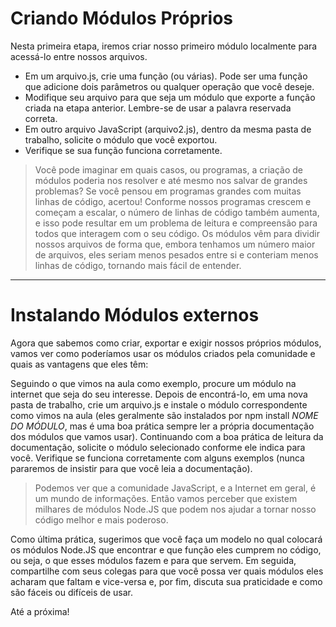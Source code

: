 # Criando Módulos Próprios
Nesta primeira etapa, iremos criar nosso primeiro módulo localmente para acessá-lo entre nossos arquivos.

* Em um arquivo.js, crie uma função (ou várias). Pode ser uma função que adicione dois parâmetros ou qualquer operação que você deseje.
* Modifique seu arquivo para que seja um módulo que exporte a função criada na etapa anterior. Lembre-se de usar a palavra reservada correta.
* Em outro arquivo JavaScript (arquivo2.js), dentro da mesma pasta de trabalho, solicite o módulo que você exportou.
* Verifique se sua função funciona corretamente.

> Você pode imaginar em quais casos, ou programas, a criação de módulos poderia nos resolver e até mesmo nos salvar de grandes problemas?
> Se você pensou em programas grandes com muitas linhas de código, acertou! Conforme nossos programas crescem e começam a escalar, o número de linhas de código também aumenta, e isso pode resultar em um problema de leitura e compreensão para todos que interagem com o seu código. Os módulos vêm para dividir nossos arquivos de forma que, embora tenhamos um número maior de arquivos, eles seriam menos pesados ​​entre si e conteriam menos linhas de código, tornando mais fácil de entender.

---

# Instalando Módulos externos

Agora que sabemos como criar, exportar e exigir nossos próprios módulos, vamos ver como poderíamos usar os módulos criados pela comunidade e quais as vantagens que eles têm:

Seguindo o que vimos na aula como exemplo, procure um módulo na internet que seja do seu interesse.
Depois de encontrá-lo, em uma nova pasta de trabalho, crie um arquivo.js e instale o módulo correspondente como vimos na aula (eles geralmente são instalados por npm install *NOME DO MÓDULO*, mas é uma boa prática sempre ler a própria documentação dos módulos que vamos usar).
Continuando com a boa prática de leitura da documentação, solicite o módulo selecionado conforme ele indica para você.
Verifique se funciona corretamente com alguns exemplos (nunca pararemos de insistir para que você leia a documentação).

> Podemos ver que a comunidade JavaScript, e a Internet em geral, é um mundo de informações. Então vamos perceber que existem milhares de módulos Node.JS que podem nos ajudar a tornar nosso código melhor e mais poderoso.

Como última prática, sugerimos que você faça um modelo no qual colocará os módulos Node.JS que encontrar e que função eles cumprem no código, ou seja, o que esses módulos fazem e para que servem. Em seguida, compartilhe com seus colegas para que você possa ver quais módulos eles acharam que faltam e vice-versa e, por fim, discuta sua praticidade e como são fáceis ou difíceis de usar. 

Até a próxima!



